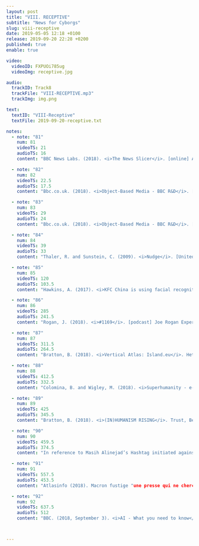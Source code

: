 ```yaml
---
layout: post
title: "VIII. RECEPTIVE"
subtitle: "News for Cyborgs"
slug: viii-receptive
date: 2019-05-05 12:18 +0100
release: 2019-09-20 22:28 +0200
published: true
enable: true

video:
  videoID: FXPUOi785ug
  videoImg: receptive.jpg

audio:
  trackID: Track8
  trackFile: "VIII-RECEPTIVE.mp3"
  trackImg: img.png

text:
  textID: "VIII-Receptive"
  textFile: 2019-09-20-receptive.txt

notes:
  - note: "81"
    num: 81
    videoTS: 21
    audioTS: 16
    content: "BBC News Labs. (2018). <i>The News Slicer</i>. [online] Available at&#58; http://bbcnewslabs.co.uk/projects/news-slicer/ [Accessed 3 Oct. 2018]."

  - note: "82"
    num: 82
    videoTS: 22.5
    audioTS: 17.5
    content: "Bbc.co.uk. (2018). <i>Object-Based Media - BBC R&D</i>. [online] Available at&#58; https://www.bbc.co.uk/rd/object-based-media [Accessed 3 Oct. 2018]."

  - note: "83"
    num: 83
    videoTS: 29
    audioTS: 24
    content: "Bbc.co.uk. (2018). <i>Object-Based Media - BBC R&D</i>. [online] Available at&#58; https://www.bbc.co.uk/rd/object-based-media [Accessed 3 Oct. 2018]."

  - note: "84"
    num: 84
    videoTS: 39
    audioTS: 33
    content: "Thaler, R. and Sunstein, C. (2009). <i>Nudge</i>. [United States]: Gildan Audio."

  - note: "85"
    num: 85
    videoTS: 120
    audioTS: 103.5
    content: "Hawkins, A. (2017). <i>KFC China is using facial recognition tech to serve customers - but are they buying it?</i>. [online] the Guardian. Available at&#58; https://www.theguardian.com/technology/2017/jan/11/china-beijing-first-smart-restaurant-kfc-facial-recognition [Accessed 3 Oct. 2018]."

  - note: "86"
    num: 86
    videoTS: 285
    audioTS: 241.5
    content: "Rogan, J. (2018). <i>#1169</i>. [podcast] Joe Rogan Experience. Available at&#58; https://m.youtube.com/watch?v=ycPr5-27vSI [Accessed 3 Oct. 2018]."

  - note: "87"
    num: 87
    videoTS: 311.5
    audioTS: 264.5
    content: "Bratton, B. (2018). <i>Vertical Atlas: Island.eu</i>. Het Nieuwe Instituut, Rotterdam."

  - note: "88"
    num: 88
    videoTS: 412.5
    audioTS: 332.5
    content: "Colomina, B. and Wigley, M. (2018). <i>Superhumanity - e-flux</i>. [online] E-flux.com. Available at&#58; https://www.e-flux.com/architecture/superhumanity/ [Accessed 3 Oct. 2018]."

  - note: "89"
    num: 89
    videoTS: 425
    audioTS: 345.5
    content: "Bratton, B. (2018). <i>(IN)HUMANISM RISING</i>. Trust, Berlin."

  - note: "90"
    num: 90
    videoTS: 459.5
    audioTS: 374.5
    content: "In reference to Masih Alinejad’s Hashtag initiated against the violence caused from protesting against the wearing of the hijab, or headscarf in Iran. Hatam, N. (2018). <i>Iranian women threw off the hijab - then what?</i>. [online] BBC News. Available at&#58; https://www.bbc.co.uk/news/world-middle-east-44040236 [Accessed 3 Oct. 2018]."

  - note: "91"
    num: 91
    videoTS: 557.5
    audioTS: 453.5
    content: "Atlasinfo (2018). Macron fustige "une presse qui ne cherche plus la vérité". [online] <i>Atlasinfo.fr: l'essentiel de l'actualité de la France et du Maghreb</i>. Available at&#58; https://www.atlasinfo.fr/Macron-fustige-une-presse-qui-ne-cherche-plus-la-verite_a93105.html [Accessed 3 Oct. 2018]."

  - note: "92"
    num: 92
    videoTS: 637.5
    audioTS: 512
    content: "BBC. (2018, September 3). <i>AI - What you need to know</i>. [Lecture] Artificial intelligence, society and the media: How can we flourish in the age of AI?. BBC Radio Theatre, London."



---
```

